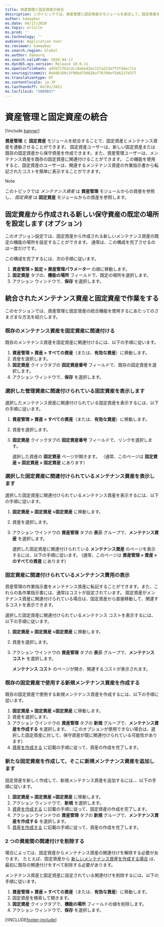 ```yaml
---
title: 資産管理と固定資産の統合
description: このトピックでは、資産管理と固定資産のモジュールを統合して、固定資産を保守資産にリンクできるようにする方法について説明します。
author: kamaybac
ms.date: 04/17/2020
ms.topic: article
ms.prod: ''
ms.technology: ''
audience: Application User
ms.reviewer: kamaybac
ms.search.region: Global
ms.author: dabourq
ms.search.validFrom: 2020-04-17
ms.dyn365.ops.version: Release 10.0.11
ms.openlocfilehash: a45bf1f62cdcc8abed2ec157a223e7f3fddec7ce
ms.sourcegitcommit: 0e8db169c3f90bd750826af76709ef5d621fd377
ms.translationtype: HT
ms.contentlocale: ja-JP
ms.lasthandoff: 04/01/2021
ms.locfileid: "5809857"
---
```

# <a name="integrate-asset-management-with-fixed-assets"></a>資産管理と固定資産の統合

[!include [banner](../../includes/banner.md)]

**資産管理** と **固定資産** モジュールを統合することで、固定資産とメンテナンス資産を連動させることができます。 固定資産ユーザーは、新しい固定資産または既存の固定資産から保守資産を作成できます。また、資産管理ユーザーは、メンテナンス資産を既存の固定資産に関連付けることができます。 この機能を使用すると、固定資産のユーザーは、関連するメンテナンス資産の作業指示書から転記されたコストを簡単に表示することができます。

> [!NOTE]
> このトピックでは *メンテナンス資産* は **資産管理** モジュールからの資産を参照し、 *固定資産* は **固定資産** モジュールからの資産を参照します。

## <a name="set-a-default-location-for-new-maintenance-assets-that-are-created-from-fixed-assets-optional"></a>固定資産から作成される新しい保守資産の既定の場所を設定します (オプション)

このオプション設定では、固定資産から作成される新しいメンテナンス資産の既定の機能の場所を設定することができます。 通常は、この構成を完了させるのは一度だけです。

この構成を完了するには、次の手順に従います。

1. **資産管理 \> 設定 \> 資産管理パラメーター** の順に移動します。
1. **固定資産** タブの、**機能の場所** フィールドで、既定の場所を選択します。
1. アクション ウィンドウで、**保存** を選択します。

## <a name="work-with-integrated-maintenance-assets-and-fixed-assets"></a>統合されたメンテナンス資産と固定資産で作業をする

このセクションでは、資産管理と固定資産の統合機能を使用するにあたってのさまざまな方法を紹介します。

### <a name="associate-an-existing-maintenance-asset-with-a-fixed-asset"></a>既存のメンテナンス資産を固定資産に関連付ける

既存のメンテナンス資産を固定資産に関連付けるには、以下の手順に従います。

1. **資産管理 \> 資産 \> すべての資産**（または、**有効な資産**）に移動します。
1. 資産を選択します。
1. **固定資産**  クイックタブの **固定資産番号** フィールドで、既存の固定資産を選択します。
1. アクション ウィンドウで、**保存** を選択します。

### <a name="view-the-fixed-asset-that-is-associated-with-a-selected-maintenance-asset"></a>選択した管理資産に関連付けられている固定資産を表示します

選択したメンテナンス資産に関連付けられている固定資産を表示するには、以下の手順に従います。

1. **資産管理 \> 資産 \> すべての資産**（または、**有効な資産**）に移動します。
1. 資産を選択します。
1. **固定資産**  クイックタブの **固定資産番号** フィールドで、リンクを選択します。

    選択した資産の **固定資産** ページが開きます。 （通常、このページは **固定資産 \> 固定資産 \> 固定資産** にあります）

### <a name="view-the-maintenance-asset-that-is-associated-with-a-selected-fixed-asset"></a>選択した固定資産に関連付けられているメンテナンス資産を表示します

選択した固定資産に関連付けられているメンテナンス資産を表示するには、以下の手順に従います。

1. **固定資産 \> 固定資産 \>固定資産** に移動します。
1. 資産を選択します。
1. アクション ウインドウの **資産管理** タブの **表示** グループで、**メンテナンス資産** を選択します。

    選択した固定資産に関連付けられている **メンテナンス資産** のページを表示するには、以下の手順に従います。 (通常、このページは **資産管理 \> 資産 \> のすべての資産** にあります)

### <a name="view-maintenance-costs-that-are-associated-with-a-fixed-asset"></a>固定資産に関連付けられているメンテナンス費用の表示

資産管理の作業指示書をメンテナンス資産に転記することができます。また、これらの各作業指示書には、通常はコストが設定されています。 固定資産がメンテナンス資産に関連付けられている場合は、固定資産から直接移動して、関連するコストを表示できます。

選択した固定資産に関連付けられているメンテナンス コストを表示するには、以下の手順に従います。

1. **固定資産 \> 固定資産 \>固定資産** に移動します。
1. 資産を選択します。
1. アクション ウインドウの **資産管理** タブの **表示** グループで、**メンテナンス コスト** を選択します。

    **メンテナンス コスト** のページが開き、関連するコストが表示されます。

### <a name="create-a-new-maintenance-asset-for-an-existing-fixed-asset"></a><a name="new-maintenance-from-fixed"></a>既存の固定資産で使用する新規メンテナンス資産を作成する

既存の固定資産で使用する新規メンテナンス資産を作成するには、以下の手順に従います。

1. **固定資産 \> 固定資産 \>固定資産** に移動します。
1. 資産を選択します。
1. アクション ウインドウの **資産管理** タブの **新規** グループで、**メンテナンス資産を作成する** を選択します。 （このオプションが使用できない場合は、選択した固定資産に対して、保守資産が既に関連付けられている可能性があります）
1. [資産を作成する](../objects/create-an-object.md) に記載の手順に従って、資産の作成を完了します。

### <a name="create-a-new-fixed-asset-and-add-a-new-maintenance-asset-for-it"></a>新たな固定資産を作成して、そこに新規メンテナンス資産を追加します

固定資産を新しく作成して、新規メンテナンス資産を追加するには、、以下の手順に従います。

1. **固定資産 \> 固定資産 \>固定資産** に移動します。
1. アクション ウィンドウで、**新規** を選択します。
1. [資産を作成する](../../../finance/fixed-assets/tasks/create-fixed-asset.md) に記載の手順に従って、固定資産の作成を完了します。
1. アクション ウインドウの **資産管理** タブの **新規** グループで、**メンテナンス資産を作成する** を選択します。
1. [資産を作成する](../objects/create-an-object.md) に記載の手順に従って、資産の作成を完了します。

### <a name="remove-the-association-between-two-assets"></a>2 つの資産間の関連付けを削除する

場合によっては、固定資産からメンテナンス資産の関連付けを解除する必要があります。 たとえば、固定資産から [新しいメンテナンス資産を作成する場合](#new-maintenance-from-fixed) は、最初に既存の関連付けをすべて削除する必要があります。

メンテナンス資産と固定資産に設定されている関連付けを削除するには、以下の手順に従います。

1. **資産管理 \> 資産 \> すべての資産**（または、**有効な資産**）に移動します。
1. 固定資産を検索して開きます。
1. **固定資産** クイックタブで、**機能の場所** フィールドの値を削除します。
1. アクション ウィンドウで、**保存** を選択します。


[!INCLUDE[footer-include](../../../includes/footer-banner.md)]